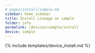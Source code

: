 ```yaml
---
# pages/install/sample.md
sidebar: home_sidebar
title: Install Lineage on sample
folder: info
permalink: /devices/sample/install
device: sample
---
```

{% include templates/device_install.md %}

